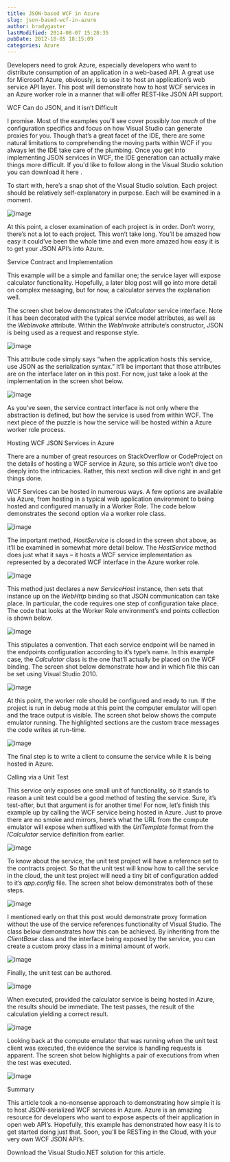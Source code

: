 ```yaml
---
title: JSON-based WCF in Azure
slug: json-based-wcf-in-azure
author: bradygaster
lastModified: 2014-08-07 15:28:35
pubDate: 2012-10-05 18:15:09
categories: Azure
---
```


<p>Developers need to grok Azure, especially developers who want to distribute consumption of an application in a web-based API. A great use for Microsoft Azure, obviously, is to use it to host an application&#x2019;s web service API layer. This post will demonstrate
  how to host WCF services in an Azure worker role in a manner that will offer REST-like JSON API support.</p>
WCF Can do JSON, and it isn&#x2019;t Difficult
<p>I promise. Most of the examples you&#x2019;ll see cover possibly <em>too much </em> of the configuration specifics and focus on how Visual Studio can generate proxies for you. Though that&#x2019;s a great facet of the IDE, there are some natural limitations to comprehending
  the moving parts within WCF if you always let the IDE take care of the plumbing. Once you get into implementing JSON services in WCF, the IDE generation can actually make things more difficult. If you&apos;d like to follow along in the Visual Studio solution
  you can
  <a>download it here</a> .&#xA0;</p>
<p>To start with, here&#x2019;s a snap shot of the Visual Studio solution. Each project should be relatively self-explanatory in purpose. Each will be examined in a moment.</p>
<p>
  <img alt="image" src="/posts/json-based-wcf-in-azure/media/image_3.png">
</p>
<p>At this point, a closer examination of each project is in order. Don&#x2019;t worry, there&#x2019;s not a lot to each project. This won&#x2019;t take long. You&#x2019;ll be amazed how easy it could&#x2019;ve been the whole time and even more amazed how easy it is to get your JSON API&#x2019;s
  into Azure.</p>
Service Contract and Implementation
<p>This example will be a simple and familiar one; the service layer will expose calculator functionality. Hopefully, a later blog post will go into more detail on complex messaging, but for now, a calculator serves the explanation well.</p>
<p>The screen shot below demonstrates the <em>ICalculator </em> service interface. Note it has been decorated with the typical service model attributes, as well as the <em>WebInvoke </em> attribute. Within the <em>WebInvoke</em>  attribute&#x2019;s constructor, JSON
  is being used as a request and response style.</p>
<p>
  <a>
    <img alt="image" src="/posts/json-based-wcf-in-azure/media/image_thumb_2.png">
  </a> 
</p>
<p>This attribute code simply says &#x201C;when the application hosts this service, use JSON as the serialization syntax.&#x201D; It&#x2019;ll be important that those attributes are on the interface later on in this post. For now, just take a look at the implementation in the
  screen shot below.</p>
<p>
  <a>
    <img alt="image" src="/posts/json-based-wcf-in-azure/media/image_thumb_4.png">
  </a> 
</p>
<p>As you&#x2019;ve seen, the service contract interface is not only where the abstraction is defined, but how the service is used from within WCF. The next piece of the puzzle is how the service will be hosted within a Azure worker role process.</p>

Hosting WCF JSON Services in Azure
<p>There are a number of great resources on StackOverflow or CodeProject on the details of hosting a WCF service in Azure, so this article won&#x2019;t dive too deeply into the intricacies. Rather, this next section will dive right in and get things done.</p>
<p>WCF Services can be hosted in numerous ways. A few options are available via Azure, from hosting in a typical web application environment to being hosted and configured manually in a Worker Role. The code below demonstrates the second option via a worker
  role class.</p>
<p>
  <a>
    <img alt="image" src="/posts/json-based-wcf-in-azure/media/image_thumb_5.png">
  </a> 
</p>
<p>The important method, <em>HostService</em>  is closed in the screen shot above, as it&#x2019;ll be examined in somewhat more detail below. The <em>HostService </em> method does just what it says &#x2013; it hosts a WCF service implementation
  as represented by a decorated WCF interface in the Azure worker role.</p>
<p>
  <a>
    <img alt="image" src="/posts/json-based-wcf-in-azure/media/image_thumb_7.png">
  </a> 
</p>
<p>This method just declares a new <em>ServiceHost </em> instance, then sets that instance up on the <em>WebHttp </em> binding so that JSON communication can take place. In particular, the code requires one step of configuration take place. The code that looks
  at the Worker Role environment&#x2019;s end points collection is shown below.</p>
<p>
  <a>
    <img alt="image" src="/posts/json-based-wcf-in-azure/media/image_thumb_8.png">
  </a> 
</p>
<p>This stipulates a convention. That each service endpoint will be named in the endpoints configuration according to it&#x2019;s type&#x2019;s name. In this example case, the <em>Calculator </em> class is the one that&#x2019;ll actually be placed on the WCF binding. The screen
  shot below demonstrate how and in which file this can be set using Visual Studio 2010.</p>
<p>
  <a>
    <img alt="image" src="/posts/json-based-wcf-in-azure/media/image_thumb_9.png">
  </a> 
</p>
<p>At this point, the worker role should be configured and ready to run. If the project is run in debug mode at this point the computer emulator will open and the trace output is visible. The screen shot below shows the compute emulator running. The highlighted
  sections are the custom trace messages the code writes at run-time.</p>
<p>
  <a>
    <img alt="image" src="/posts/json-based-wcf-in-azure/media/image_thumb_10.png">
  </a> 
</p>
<p>The final step is to write a client to consume the service while it is being hosted in Azure.</p>
Calling via a Unit Test
<p>This service only exposes one small unit of functionality, so it stands to reason a unit test could be a good method of testing the service. Sure, it&#x2019;s test-after, but that argument is for another time! For now, let&#x2019;s finish this example up by calling
  the WCF service being hosted in Azure. Just to prove there are no smoke and mirrors, here&#x2019;s what the URL from the compute emulator will expose when suffixed with the <em>UrlTemplate </em> format from the <em>ICalculator </em> service definition from earlier.</p>
<p>
  <a>
    <img alt="image" src="/posts/json-based-wcf-in-azure/media/image_thumb_11.png">
  </a> 
</p>
<p>To know about the service, the unit test project will have a reference set to the contracts project. So that the unit test will know how to call the service in the cloud, the unit test project will need a tiny bit of configuration added to it&#x2019;s <em>app.config</em>   file. The screen shot below demonstrates both of these steps.</p>
<p>
  <a>
    <img alt="image" src="/posts/json-based-wcf-in-azure/media/image_thumb_12.png">
  </a> 
</p>
<p>I mentioned early on that this post would demonstrate proxy formation without the use of the service references functionality of Visual Studio. The class below demonstrates how this can be achieved. By inheriting from the <em>ClientBase </em> class
  and the interface being exposed by the service, you can create a custom proxy class in a minimal amount of work.</p>
<p>
  <a>
    <img alt="image" src="/posts/json-based-wcf-in-azure/media/image_thumb_13.png">
  </a> 
</p>
<p>Finally, the unit test can be authored.</p>
<p>
  <a>
    <img alt="image" src="/posts/json-based-wcf-in-azure/media/image_thumb_14.png">
  </a> 
</p>
<p>When executed, provided the calculator service is being hosted in Azure, the results should be immediate. The test passes, the result of the calculation yielding a correct result.</p>
<p>
  <a>
    <img alt="image" src="/posts/json-based-wcf-in-azure/media/image_thumb_15.png">
  </a> 
</p>
<p>Looking back at the compute emulator that was running when the unit test client was executed, the evidence the service is handling requests is apparent. The screen shot below highlights a pair of executions from when the test was executed.</p>
<p>
  <a>
    <img alt="image" src="/posts/json-based-wcf-in-azure/media/image_thumb_17.png">
  </a> 
</p>

Summary
<p>This article took a no-nonsense approach to demonstrating how simple it is to host JSON-serialized WCF services in Azure. Azure is an amazing resource for developers who want to expose aspects of their application in open web API&#x2019;s. Hopefully, this example
  has demonstrated how easy it is to get started doing just that. Soon, you&#x2019;ll be RESTing in the Cloud, with your very own WCF JSON API&#x2019;s.&#xA0;</p>
<p>
  <a>Download the Visual Studio.NET solution for this article.</a> &#xA0;</p>
